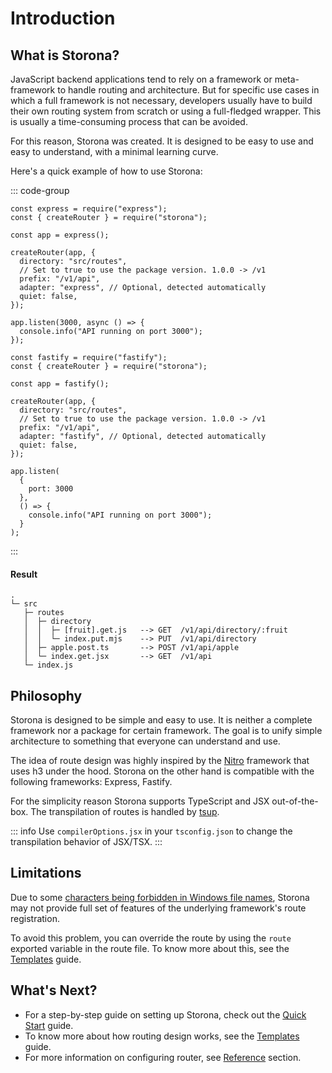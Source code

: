 # Introduction

## What is Storona?

JavaScript backend applications tend to rely on a framework or meta-framework to handle routing and architecture. But for specific use cases in which a full framework is not necessary, developers usually have to build their own routing system from scratch or using a full-fledged wrapper. This is usually a time-consuming process that can be avoided.

For this reason, Storona was created. It is designed to be easy to use and easy to understand, with a minimal learning curve.

Here's a quick example of how to use Storona:

::: code-group

```js:line-numbers [Express]
const express = require("express");
const { createRouter } = require("storona");

const app = express();

createRouter(app, {
  directory: "src/routes",
  // Set to true to use the package version. 1.0.0 -> /v1
  prefix: "/v1/api",
  adapter: "express", // Optional, detected automatically
  quiet: false,
});

app.listen(3000, async () => {
  console.info("API running on port 3000");
});
```

```js:line-numbers [Fastify]
const fastify = require("fastify");
const { createRouter } = require("storona");

const app = fastify();

createRouter(app, {
  directory: "src/routes",
  // Set to true to use the package version. 1.0.0 -> /v1
  prefix: "/v1/api",
  adapter: "fastify", // Optional, detected automatically
  quiet: false,
});

app.listen(
  {
    port: 3000
  },
  () => {
    console.info("API running on port 3000");
  }
);
```

:::

#### Result

```
.
└─ src
   ├─ routes
   │  ├─ directory
   │  │  ├─ [fruit].get.js   --> GET  /v1/api/directory/:fruit
   │  │  └─ index.put.mjs    --> PUT  /v1/api/directory
   │  ├─ apple.post.ts       --> POST /v1/api/apple
   │  └─ index.get.jsx       --> GET  /v1/api
   └─ index.js
```

## Philosophy

Storona is designed to be simple and easy to use. It is neither a complete framework nor a package for certain framework. The goal is to unify simple architecture to something that everyone can understand and use.

The idea of route design was highly inspired by the [Nitro](https://nitro.unjs.io/guide/routing#filesystem-routing) framework that uses h3 under the hood. Storona on the other hand is compatible with the following frameworks: Express, Fastify.

For the simplicity reason Storona supports TypeScript and JSX out-of-the-box. The transpilation of routes is handled by [tsup](https://tsup.egoist.dev/).

::: info
Use `compilerOptions.jsx` in your `tsconfig.json` to change the transpilation behavior of JSX/TSX.
:::

## Limitations

Due to some [characters being forbidden in Windows file names](https://stackoverflow.com/a/31976060/14301934), Storona may not provide full set of features of the underlying framework's route registration.

To avoid this problem, you can override the route by using the `route` exported variable in the route file. To know more about this, see the [Templates](/guide/routing/templates#overriding-route-and-method) guide.

## What's Next?

- For a step-by-step guide on setting up Storona, check out the [Quick Start](/guide/quick-start) guide.
- To know more about how routing design works, see the [Templates](/guide/routing/templates) guide.
- For more information on configuring router, see [Reference](/reference/config) section.
